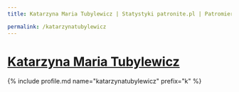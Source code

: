 ```yaml
---
title: Katarzyna Maria Tubylewicz | Statystyki patronite.pl | Patromierz

permalink: /katarzynatubylewicz
---
```


# [Katarzyna Maria Tubylewicz](https://patronite.pl/katarzynatubylewicz)

{% include profile.md name="katarzynatubylewicz" prefix="k" %}
